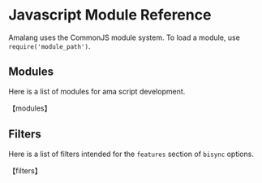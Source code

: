 # Javascript Module Reference

Amalang uses the CommonJS module system. To load a module, use `require('module_path')`.

## Modules

Here is a list of modules for ama script development.

【modules】
## Filters

Here is a list of filters intended for the `features` section of `bisync` options.

【filters】
